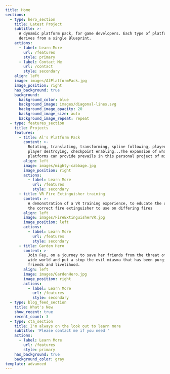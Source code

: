 ```yaml
---
title: Home
sections:
  - type: hero_section
    title: Latest Project
    subtitle: >-
      A dynamic platform pack, for game developers. Each type of platform
      derives from a single Blueprint.
    actions:
      - label: Learn More
        url: /features
        style: primary
      - label: Contact Me
        url: /contact
        style: secondary
    align: left
    image: images/AlPlatformPack.jpg
    image_position: right
    has_background: true
    background:
      background_color: blue
      background_image: images/diagonal-lines.svg
      background_image_opacity: 20
      background_image_size: auto
      background_image_repeat: repeat
  - type: features_section
    title: Projects
    features:
      - title: Al's Platform Pack
        content: >-
          Rotating, translating, transforming, spline following, player launch,
          player destroying, checkpoint enabling...The expansion of what my
          platforms can provide prevails in this personal project of mine.
        align: left
        image: images/mighty-cabbage.jpg
        image_position: right
        actions:
          - label: Learn More
            url: /features
            style: secondary
      - title: VR Fire Extinguisher training
        content: >-
          A demonstration of a VR training experience, to educate the user on
          the correct fire extinguisher to use on differing fires
        align: left
        image: images/FireExtinguisherVR.jpg
        image_position: left
        actions:
          - label: Learn More
            url: /features
            style: secondary
      - title: Garden Hero
        content: >-
          Join Fey, on a journey to save her friends from the threat of the big,
          wide world and put a stop the evil miasma that has been purging her
          friends and livelihood.
        align: left
        image: images/GardenHero.jpg
        image_position: right
        actions:
          - label: Learn More
            url: /features
            style: secondary
  - type: blog_feed_section
    title: What's New
    show_recent: true
    recent_count: 3
  - type: cta_section
    title: I'm always on the look out to learn more
    subtitle: 'Please contact me if you need '
    actions:
      - label: Learn More
        url: /features
        style: primary
    has_background: true
    background_color: gray
template: advanced
---
```

